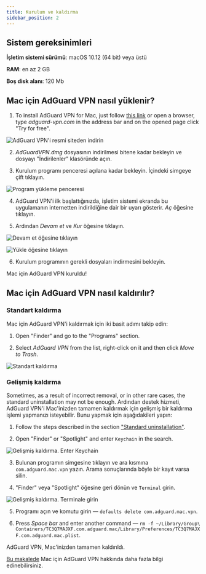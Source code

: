 ```yaml
---
title: Kurulum ve kaldırma
sidebar_position: 2
---
```


## Sistem gereksinimleri

**İşletim sistemi sürümü**: macOS 10.12 (64 bit) veya üstü

**RAM**: en az 2 GB

**Boş disk alanı**: 120 Mb


## Mac için AdGuard VPN nasıl yüklenir?

1. To install AdGuard VPN for Mac, just follow [this link](https://agrd.io/mac_vpn) or open a browser, type *adguard-vpn.com* in the address bar and on the opened page click "Try for free".

![AdGuard VPN'i resmi siteden indirin](https://cdn.adguard.com/public/Adguard/kb/vpn-install/mac-install-en.png)

2. *AdGuardVPN.dmg* dosyasının indirilmesi bitene kadar bekleyin ve dosyayı "İndirilenler" klasöründe açın.

3. Kurulum programı penceresi açılana kadar bekleyin. İçindeki simgeye çift tıklayın.

![Program yükleme penceresi](https://cdn.adguard.com/public/Adguard/kb/vpn-install/mac-install-ru-1.png)

4. AdGuard VPN'i ilk başlattığınızda, işletim sistemi ekranda bu uygulamanın internetten indirildiğine dair bir uyarı gösterir. *Aç* öğesine tıklayın.

5. Ardından *Devam et* ve *Kur* öğesine tıklayın.

![Devam et öğesine tıklayın](https://cdn.adguard.com/public/Adguard/kb/vpn-install/mac-install-2-en.png)

![Yükle öğesine tıklayın](https://cdn.adguard.com/public/Adguard/kb/vpn-install/mac-install-3-en.png)

6. Kurulum programının gerekli dosyaları indirmesini bekleyin.

Mac için AdGuard VPN kuruldu!


## Mac için AdGuard VPN nasıl kaldırılır?

### Standart kaldırma

Mac için AdGuard VPN'i kaldırmak için iki basit adımı takip edin:

1. Open "Finder" and go to the "Programs" section.

2. Select *AdGuard VPN* from the list, right-click on it and then click *Move to Trash*.

![Standart kaldırma](https://cdn.adguard.com/public/Adguard/kb/vpn-install/mac-uninstall-1-en.png)


### Gelişmiş kaldırma

Sometimes, as a result of incorrect removal, or in other rare cases, the standard uninstallation may not be enough. Ardından destek hizmeti, AdGuard VPN'i Mac'inizden tamamen kaldırmak için gelişmiş bir kaldırma işlemi yapmanızı isteyebilir. Bunu yapmak için aşağıdakileri yapın:

1. Follow the steps described in the section ["Standard uninstallation"](#how-to-uninstall-adguard-vpn-for-mac).

2. Open "Finder" or "Spotlight" and enter `Keychain` in the search.

![Gelişmiş kaldırma. Enter Keychain](https://cdn.adguard.com/public/Adguard/kb/vpn-install/mac-key-chain-en.png)

3. Bulunan programın simgesine tıklayın ve ara kısmına `com.adguard.mac.vpn` yazın. Arama sonuçlarında böyle bir kayıt varsa silin.

4. "Finder" veya "Spotlight" öğesine geri dönün ve `Terminal` girin.

![Gelişmiş kaldırma. Terminale girin](https://cdn.adguard.com/public/Adguard/kb/vpn-install/mac-terminal-en.png)

5. Programı açın ve komutu girin — `defaults delete com.adguard.mac.vpn`.

6. Press *Space bar* and enter another command — `rm -f ~/Library/Group\ Containers/TC3Q7MAJXF.com.adguard.mac/Library/Preferences/TC3Q7MAJXF.com.adguard.mac.plist`.

AdGuard VPN, Mac'inizden tamamen kaldırıldı.

[Bu makalede](/adguard-vpn-for-mac/overview.md) Mac için AdGuard VPN hakkında daha fazla bilgi edinebilirsiniz.